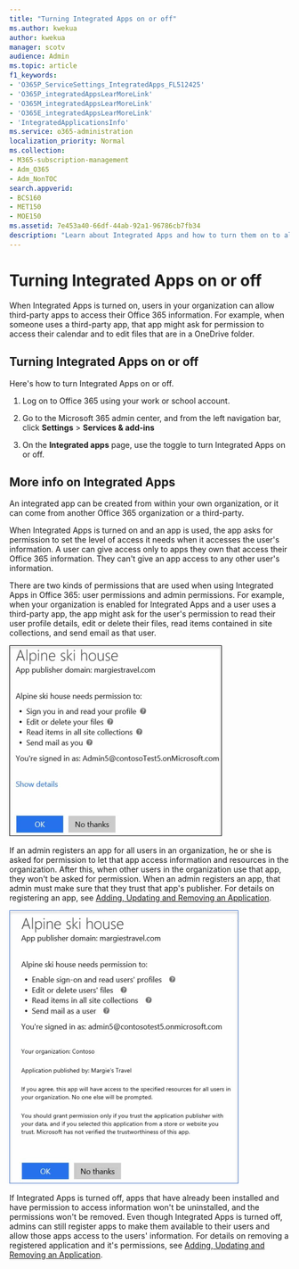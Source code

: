 ```yaml
---
title: "Turning Integrated Apps on or off"
ms.author: kwekua
author: kwekua
manager: scotv
audience: Admin
ms.topic: article
f1_keywords:
- 'O365P_ServiceSettings_IntegratedApps_FL512425'
- 'O365P_integratedAppsLearMoreLink'
- 'O365M_integratedAppsLearMoreLink'
- 'O365E_integratedAppsLearMoreLink'
- 'IntegratedApplicationsInfo'
ms.service: o365-administration
localization_priority: Normal
ms.collection: 
- M365-subscription-management 
- Adm_O365
- Adm_NonTOC
search.appverid:
- BCS160
- MET150
- MOE150
ms.assetid: 7e453a40-66df-44ab-92a1-96786cb7fb34
description: "Learn about Integrated Apps and how to turn them on to allow third-party apps to access users' Office 365 information."
---
```


# Turning Integrated Apps on or off

When Integrated Apps is turned on, users in your organization can allow third-party apps to access their Office 365 information. For example, when someone uses a third-party app, that app might ask for permission to access their calendar and to edit files that are in a OneDrive folder.
  
## Turning Integrated Apps on or off
<a name="__toc379982114"> </a>

Here's how to turn Integrated Apps on or off.
  
1. Log on to Office 365 using your work or school account.
    
2. Go to the Microsoft 365 admin center, and from the left navigation bar, click **Settings** \> **Services &amp; add-ins**
    
3. On the **Integrated apps** page, use the toggle to turn Integrated Apps on or off. 
    
## More info on Integrated Apps
<a name="__toc379982114"> </a>

An integrated app can be created from within your own organization, or it can come from another Office 365 organization or a third-party. 
  
When Integrated Apps is turned on and an app is used, the app asks for permission to set the level of access it needs when it accesses the user's information. A user can give access only to apps they own that access their Office 365 information. They can't give an app access to any other user's information.
  
There are two kinds of permissions that are used when using Integrated Apps in Office 365: user permissions and admin permissions. For example, when your organization is enabled for Integrated Apps and a user uses a third-party app, the app might ask for the user's permission to read their user profile details, edit or delete their files, read items contained in site collections, and send email as that user.
  
![Integrated Apps User Permissions](../media/bb9a6cf8-da39-4ac0-9e40-cde03a81c121.gif)
  
If an admin registers an app for all users in an organization, he or she is asked for permission to let that app access information and resources in the organization. After this, when other users in the organization use that app, they won't be asked for permission. When an admin registers an app, that admin must make sure that they trust that app's publisher. For details on registering an app, see [Adding, Updating and Removing an Application](http://go.microsoft.com/fwlink/p/?LinkID=518600).
  
![Integrated Apps Admin Permissions](../media/e24aa504-bf10-446c-a9d5-45a6f2655187.gif)
  
If Integrated Apps is turned off, apps that have already been installed and have permission to access information won't be uninstalled, and the permissions won't be removed. Even though Integrated Apps is turned off, admins can still register apps to make them available to their users and allow those apps access to the users' information. For details on removing a registered application and it's permissions, see [Adding, Updating and Removing an Application](http://go.microsoft.com/fwlink/?LinkID=518600&amp;clcid=0x409).
  

